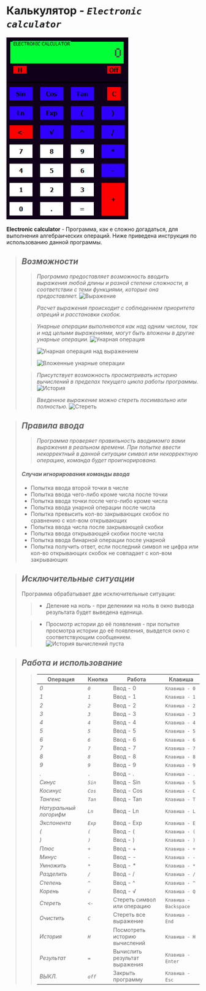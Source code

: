 # Калькулятор - _`Electronic calculator`_
![Интерфейс][MainImage]  

[MainImage]: Calc.png 

**Electronic calculator** - Программа, как е сложно догадаться, для выполнения алгебраических операций. Ниже приведена инструкция по использованию данной программы.

> ## *Возможности* 
>>*Программа предоставляет возможность вводить выражения любой длины и разной степени сложности, в соответствии с теми функциями, которые она предоставляет.*
>>![Выражение][Expression]  
>>
>>[Expression]: Expression.png
>>*Расчет выражения происходит с соблюдением приоритета опреций и расстановки скобок.*  
> 
>>*Унарные операции выполняются как над одним числом, так и над целыми выражениями, могут быть вложены в другие унарные операции.*
>>![Унарная операция][Unary]  
>>
>>[Unary]: Unary.png
>>![Унарная операция над выражением][UnaryExpression]  
>>
>>[UnaryExpression]: UnaryExpression.png
>>![Вложенные унарные операции][UnaryInside]  
>>
>>[UnaryInside]: UnaryInside.png  
>
>>*Присутствует возможность просматривать историю вычислений в пределах текущего цикла работы программы.*
>>![История][History]  
>>
>>[History]: History.png    
>
>>*Введенное выражение можно стереть посимвольно или полностью.*
>>![Стереть][BackSpace]  
>>
>>[BackSpace]: BackSpace.png 
>

> ## *Правила ввода* 
>>*Программа проверяет правильность вводимомго вами выражения в реальном времени. При попытке ввести некорректный в данной ситуации символ или некорректную операцию, команда будет проигнорирована.*  
> #### *Случаи игнорирования команды ввода*
> * Попытка ввода второй точки в числе
> * Попытка ввода чего-либо кроме числа после точки
> * Попытка ввода точки после чего-либо кроме числа
> * Попытка ввода унарной операции после числа
> * Попытка превысить кол-во закрывающих скобок по сравнению с кол-вом открывающих
> * Попытка ввода числа после закрывающей скобки
> * Попытка ввода открывающей скобки после числа
> * Попытка ввода бинарной операции после унарной
> * Попытка получить ответ, если последний символ не цифра или кол-во открывающих скобок не совпадает с кол-вом закрывающих  

> ## *Исключительные ситуации*
> Программа обрабатывает две исключительные ситуации:
>>* Деление на ноль - при делениии на ноль в окно вывода результата будет выведена еденица.  
>
>>* Просмотр истории до её появления - при попытке просмотра истории до её появления, вывдется окно с соответствующим сообщением.  
>>![История вычислений пуста][EmptyHist]  
>>
>>[EmptyHist]: EmptyHist.png 

> ## *Работа и использование*
>> Операция  |  Кнопка  |  Работа  |  Клавиша
>> ----------|----------|----------|----------
>> *0* | *`0`*| Ввод - 0 | `Клавиша - 0`
>> *1* | *`1`*| Ввод - 1 | `Клавиша - 1`
>> *2* | *`2`*| Ввод - 2 | `Клавиша - 2`
>> *3* | *`3`*| Ввод - 3 | `Клавиша - 3`
>> *4* | *`4`*| Ввод - 4 | `Клавиша - 4`
>> *5* | *`5`*| Ввод - 5 | `Клавиша - 5`
>> *6* | *`6`*| Ввод - 6 | `Клавиша - 6`
>> *7* | *`7`*| Ввод - 7 | `Клавиша - 7`
>> *8* | *`8`*| Ввод - 8 | `Клавиша - 8`
>> *9* | *`9`*| Ввод - 9 | `Клавиша - 9`
>> *.* | *`.`*| Ввод - . | `Клавиша - .`
>> *Синус* | *`Sin`*| Ввод - Sin | `Клавиша - S`
>> *Косинус* | *`Cos`*| Ввод - Cos | `Клавиша - C`
>> *Тангенс* | *`Tan`*| Ввод - Tan | `Клавиша - T`
>> *Натуральный логорифм* | *`Ln`*| Ввод - Ln | `Клавиша - L`
>> *Экспонента* | *`Exp`*| Ввод - Exp | `Клавиша - E`
>> *(* | *`(`*| Ввод - ( | `Клавиша - (`
>> *)* | *`)`*| Ввод - ) | `Клавиша - )`
>> *Плюс* | *`+`*| Ввод - + | `Клавиша - +`
>> *Минус* | *`-`*| Ввод - - | `Клавиша - -`
>> *Умножить* | *`*`*| Ввод - * | `Клавиша - *`
>> *Разделить* | *`/`*| Ввод - / | `Клавиша - /`
>> *Степень* | *`^`*| Ввод - ^ | `Клавиша - ^`
>> *Корень* | *`√`*| Ввод - √ | `Клавиша - Q`
>> *Стереть* | *`<-`*| Стереть символ или операцию | `Клавиша - Backspace`
>> *Очистить* | *`C`*| Стереть все выражение | `Клавиша - End`
>> *История* | *`H`*| Посмотреть историю вычислений | `Клавиша - H`
>> *Результат* | *`=`*| Вычислить результат выражения | `Клавиша - Enter`
>> *ВЫКЛ.* | *`off`*| Закрыть программу | `Клавиша - Esc`